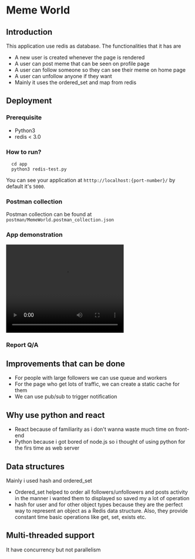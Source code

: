 # Meme World

## Introduction 
This application use redis as database.
The functionalities that it has are
- A new user is created whenever the page is rendered
- A user can post meme that can be seen on profile page
- A user can follow someone so they can see their meme on home page
- A user can unfollow anyone if they want
- Mainly it uses the ordered_set and map from redis


## Deployment
### Prerequisite

- Python3
- redis < 3.0

### How to run?

```
  cd app
  python3 redis-test.py
```

You can see your application at `htttp://localhost:{port-number}/` by default it's `5000`.

### Postman collection

Postman collection can be found at `postman/MemeWorld.postman_collection.json`

### App demonstration
<video width="320" height="240" controls>
  <source src="https://www.loom.com/share/08bf6c62a6a84554ab7c19840f6c7285" type="video/mp4">
</video>

### Report Q/A

## Improvements that can be done
- For people with large followers we can use queue and workers
- For the page who get lots of traffic, we can create a static cache for them
- We can use pub/sub to trigger notification

## Why use python and react
- React because of familiarity as i don't wanna waste much time on front-end
- Python because i got bored of node.js so i thought of using python for the firs time as web server

## Data structures
Mainly i used hash and ordered_set
- Ordered_set helped to order all followers/unfollowers and posts activity in the manner i wanted them to displayed so saved my a lot of operation
- hash for user and for other object types because they are the perfect way to represent an object as a Redis data structure. Also, they provide constant time basic operations like get, set, exists etc.

## Multi-threaded support
It have concurrency but not parallelism